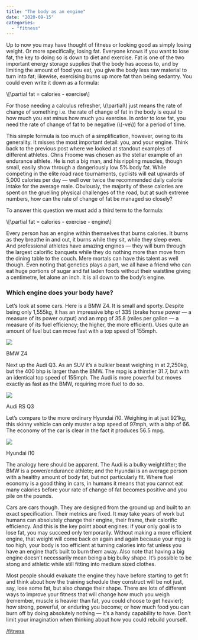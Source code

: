 ```yaml
---
title: "The body as an engine"
date: "2020-09-15"
categories: 
  - "fitness"
---
```


Up to now you may have thought of fitness or looking good as simply losing weight. Or more specifically, losing fat. Everyone knows if you want to lose fat, the key to doing so is down to diet and exercise. Fat is one of the two important energy storage supplies that the body has access to, and by limiting the amount of food you eat, you give the body less raw material to turn into fat; likewise, exercising burns up more fat than being sedantry. You could even write it down as a formula:

\\\[\\partial fat = calories - exercise\\\]

For those needing a calculus refresher, \\(\\partial\\) just means the rate of change of something i.e. the rate of change of fat in the body is equal to how much you eat minus how much you exercise. In order to lose fat, you need the rate of change of fat to be negative (\\(-ve\\)) for a period of time.

  

This simple formula is too much of a simplification, however, owing to its generality. It misses the most important detail: you, and your engine. Think back to the previous post where we looked at standout examples of different athletes. Chris Froome was chosen as the stellar example of an endurance athlete. He is not a big man, and his rippling muscles, though small, easily show through a dangerlously low 5% body fat. While competing in the elite road race tournaments, cyclists will eat upwards of 5,000 calories per day — well over twice the recommended daily calorie intake for the average male. Obviously, the majority of these calories are spent on the gruelling physical challenges of the road, but at such extreme numbers, how can the rate of change of fat be managed so closely?

  

To answer this question we must add a third term to the formula:

\\\[\\partial fat = calories - exercise - engine\\\]

Every person has an engine within themselves that burns calories. It burns as they breathe in and out, it burns while they sit, while they sleep even. And professional athletes have amazing engines — they will burn through the largest calorific banquets while they do nothing more than move from the dining table to the couch. Mere mortals can have this talent as well though. Even noting that genetics plays a part, we all have a friend who can eat huge portions of sugar and fat laden foods without their waistline giving a centimetre, let alone an inch. It is all down to the body’s engine.

  

### Which engine does your body have?

Let’s look at some cars. Here is a BMW Z4. It is small and sporty. Despite being only 1,555kg, it has an impressive bhp of 335 (brake horse power — a measure of its power output) and an mpg of 35.8 (miles per gallon — a measure of its fuel efficiency; the higher, the more efficient). Uses quite an amount of fuel but can move fast with a top speed of 155mph.

![](/images/bmw-1024x615.jpg)

BMW Z4

  

Next up the Audi Q3. As an SUV it’s a bulkier beast weighing in at 2,250kg, but the 400 bhp is larger than the BMW. The mpg is a thirstier 31.7, but with an identical top speed of 155mph. The Audi is more powerful but moves exactly as fast as the BMW, requiring more fuel to do so.

![](/images/audi.jpg)

Audi RS Q3

  

Let’s compare to the more ordinary Hyundai i10. Weighing in at just 921kg, this skinny vehicle can only muster a top speed of 97mph, with a bhp of 66. The economy of the car is clear in the fact it produces 56.5 mpg.

![](/images/hyundai-1024x614.jpg)

Hyundai i10

  

The analogy here should be apparent. The Audi is a bulky weightlifter; the BMW is a power/endurance athlete; and the Hyundai is an average person with a healthy amount of body fat, but not particularly fit. Where fuel economy is a good thing in cars, in humans it means that you cannot eat many calories before your rate of change of fat becomes positive and you pile on the pounds.

  

Cars are cars though. They are designed from the ground up and built to an exact specification. Their metrics are fixed. It may take years of work but humans can absolutely change their engine, their frame, their calorific efficiency. And this is the key point about engines: if your only goal is to lose fat, you may succeed only temporarily. Without making a more efficient engine, that weight will come back on again and again because your mpg is too high, your body is too efficient at turning calories into fat unless you have an engine that’s built to burn them away. Also note that having a big engine doesn’t necessarily mean being a big bulky shape. It’s possible to be stong and athletic while still fitting into medium sized clothes.

  

Most people should evaluate the engine they have before starting to get fit and think about how the training schedule they construct will be not just, say, lose some fat, but also change their shape. There are lots of different ways to improve your fitness that will change how much you weigh (remember, muscle is heavier than fat, you could choose to get heavier); how strong, powerful, or enduring you become; or how much food you can burn off by doing absolutely nothing — it’s a handy capability to have. Don’t limit your imagination when thinking about how you could rebuild yourself.

  

[/fitness](https://lifebeyondfife.com/fitness)
